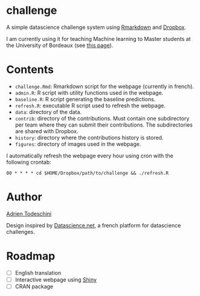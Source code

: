 challenge
=========

A simple datascience challenge system using [Rmarkdown](http://rmarkdown.rstudio.com/) 
and [Dropbox](https://www.dropbox.com/).

I am currently using it for teaching Machine learning to Master students at the 
University of Bordeaux (see [this page](http://goo.gl/KRuYn0)).

Contents
========
- `challenge.Rmd`: Rmarkdown script for the webpage (currently in french).
- `admin.R`: R script with utility functions used in the webpage.
- `baseline.R`: R script generating the baseline predictions.
- `refresh.R`: executable R script used to refresh the webpage.
- `data`: directory of the data.
- `contrib`: directory of the contributions. Must contain one subdirectory per team
    where they can submit their contributions. The subdirectories are shared with
    Dropbox.
- `history`: directory where the contributions history is stored.
- `figures`: directory of images used in the webpage.

I automatically refresh the webpage every hour using cron with the following crontab:
```
00 * * * * cd $HOME/Dropbox/path/to/challenge && ./refresh.R
```

Author
=======
[Adrien Todeschini](https://sites.google.com/site/adrientodeschini)

Design inspired by [Datascience.net](https://datascience.net/), a french platform
for datascience challenges.

Roadmap
========
- [ ] English translation
- [ ] Interactive webpage using [Shiny](http://shiny.rstudio.com/)
- [ ] CRAN package